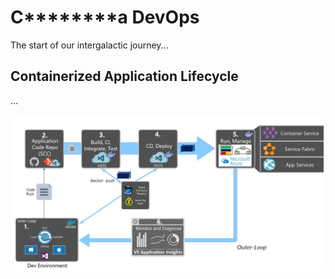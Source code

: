 # C********a DevOps

The start of our intergalactic journey...
 
## Containerized Application Lifecycle 

...

![Containerized Docker Application Lifecycle](./pictures/pipeline.jpg)